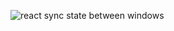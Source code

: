 ![react sync state between windows](https://res.cloudinary.com/dj5iihhqv/image/upload/v1707864309/uxsxbqpixvd0xofkvgep.gif)

